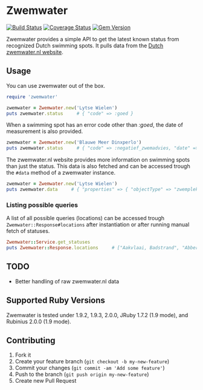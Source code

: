 # Zwemwater
[![Build Status](https://travis-ci.org/richardvenneman/zwemwater.png?branch=master)](https://travis-ci.org/richardvenneman/zwemwater)
[![Coverage Status](https://coveralls.io/repos/richardvenneman/zwemwater/badge.png?branch=master)](https://coveralls.io/r/richardvenneman/zwemwater?branch=master)
[![Gem Version](https://badge.fury.io/rb/zwemwater.png)](http://badge.fury.io/rb/zwemwater)


Zwemwater provides a simple API to get the latest known status from recognized Dutch swimming spots. It pulls data from the [Dutch zwemwater.nl website](http://zwemwater.nl).

## Usage

You can use zwemwater out of the box.

```ruby
require 'zwemwater'

zwemwater = Zwemwater.new('Lytse Wielen')
puts zwemwater.status     # { "code" => :goed }
```

When a swimming spot has an error code other than _:goed_, the date of measurement is also provided.

```ruby
zwemwater = Zwemwater.new('Blauwe Meer Dinxperlo')
puts zwemwater.status     # { "code" => :negatief_zwemadvies, "date" => #<Date: 2013-07-05> }
```

The zwemwater.nl website provides more information on swimming spots than just the status. This data is also fetched and can be accessed trough the `#data` method of a zwemwater instance.

```ruby
zwemwater = Zwemwater.new('Lytse Wielen')
puts zwemwater.data     # { "properties" => { "objectType" => "zwemplek", "id" => 1686, "status" => { "code" => "goed" }, "boundingBox" => { "minx" => 187255.29648096, "miny" => 580892.53598798, "maxx" => 187426.65648096, "maxy" => 580965.19598798}, "naam" => "Lytse Wielen", "zwemwaterlocatieId" => 965}, "geometry" => { "type" => "Point", "coordinates" => [187340.3393170484, 580935.4267625385]}, "type" => "Feature" }
```

### Listing possible queries

A list of all possible queries (locations) can be accessed trough `Zwemwater::Response#locations` after instantiation or after running manual fetch of statuses.

```ruby
Zwemwater::Service.get_statuses
puts Zwemwater::Response.locations     # ["Aakvlaai, Badstrand", "Abbertstrand", "Agnietenplas Oost", ..]
````

## TODO

* Better handling of raw zwemwater.nl data

## Supported Ruby Versions

Zwemwater is tested under 1.9.2, 1.9.3, 2.0.0, JRuby 1.7.2 (1.9 mode), and Rubinius 2.0.0 (1.9 mode).

## Contributing

1. Fork it
2. Create your feature branch (`git checkout -b my-new-feature`)
3. Commit your changes (`git commit -am 'Add some feature'`)
4. Push to the branch (`git push origin my-new-feature`)
5. Create new Pull Request
